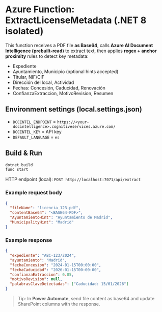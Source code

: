 # Azure Function: ExtractLicenseMetadata (.NET 8 isolated)

This function receives a PDF file **as Base64**, calls **Azure AI Document Intelligence (prebuilt-read)** to extract text,
then applies **regex + anchor proximity** rules to detect key metadata:
- Expediente
- Ayuntamiento, Municipio (optional hints accepted)
- Titular, NIF/CIF
- Dirección del local, Actividad
- Fechas: Concesión, Caducidad, Renovación
- ConfianzaExtraccion, MotivoRevision, Resumen

## Environment settings (local.settings.json)
- `DOCINTEL_ENDPOINT` = `https://<your-docintelligence>.cognitiveservices.azure.com/`
- `DOCINTEL_KEY` = API key
- `DEFAULT_LANGUAGE` = `es`

## Build & Run
```bash
dotnet build
func start
```
HTTP endpoint (local): `POST http://localhost:7071/api/extract`

### Example request body
```json
{
  "fileName": "licencia_123.pdf",
  "contentBase64": "<BASE64-PDF>",
  "AyuntamientoHint": "Ayuntamiento de Madrid",
  "MunicipalityHint": "Madrid"
}
```

### Example response
```json
{
  "expediente": "ABC-123/2024",
  "ayuntamiento": "Madrid",
  "fechaConcesion": "2024-01-15T00:00:00",
  "fechaCaducidad": "2026-01-15T00:00:00",
  "confianzaExtraccion": 0.85,
  "motivoRevision": null,
  "palabrasClaveDetectadas": ["Caducidad: 15/01/2026"]
}
```

> Tip: In **Power Automate**, send file content as base64 and update SharePoint columns with the response.
